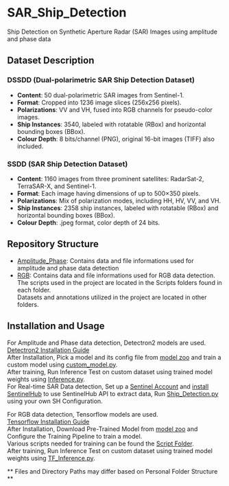 # SAR_Ship_Detection

Ship Detection on Synthetic Aperture Radar (SAR) Images using amplitude and phase data

## Dataset Description
### DSSDD (Dual-polarimetric SAR Ship Detection Dataset)
- **Content**: 50 dual-polarimetric SAR images from Sentinel-1.
- **Format**: Cropped into 1236 image slices (256x256 pixels).
- **Polarizations**: VV and VH, fused into RGB channels for pseudo-color images.
- **Ship Instances**: 3540, labeled with rotatable (RBox) and horizontal bounding boxes (BBox).
- **Colour Depth**: 8 bits/channel (PNG), original 16-bit images (TIFF) also included.

### SSDD (SAR Ship Detection Dataset) 
- **Content**: 1160 images from three prominent satellites: RadarSat-2, TerraSAR-X, and Sentinel-1.
- **Format**:  Each image having dimensions of up to 500×350 pixels.
- **Polarizations**:  Mix of polarization modes, including HH, HV, VV, and VH.
- **Ship Instances**: 2358 ship instances, labeled with rotatable (RBox) and horizontal bounding boxes (BBox).
- **Colour Depth**: .jpeg format, color depth of 24 bits.

## Repository Structure
- [Amplitude_Phase](https://github.com/Zisuan/SAR_Ship_Detection/tree/main/Amplitude_Phase): Contains data and file informations used for amplitude and phase data detection  
- [RGB](https://github.com/Zisuan/SAR_Ship_Detection/tree/main/RGB): Contains data and file informations used for RGB data detection.  
The scripts used in the project are located in the Scripts folders found in each folder.  
Datasets and annotations utilized in the project are located in other folders.  

## Installation and Usage
For Amplitude and Phase data detection, Detectron2 models are used.  
[Detectron2 Installation Guide](https://detectron2.readthedocs.io/en/latest/tutorials/install.html)  
After Installation, Pick a model and its config file from [model zoo](https://github.com/facebookresearch/detectron2/blob/main/MODEL_ZOO.md#coco-person-keypoint-detection-baselines-with-keypoint-r-cnn) and train a custom model using [custom_model.py](https://github.com/Zisuan/SAR_Ship_Detection/blob/main/Amplitude_Phase/Scripts/custom_model.py).  
After training, Run Inference Test on custom dataset using trained model weights using [Inference.py](https://github.com/Zisuan/SAR_Ship_Detection/blob/main/Amplitude_Phase/Scripts/Inference.py).  
For Real-time SAR Data detection, Set up a [Sentinel Account](https://www.sentinel-hub.com/) and [install SentinelHub](https://sentinelhub-py.readthedocs.io/en/latest/install.html) to use SentinelHub API to extract data, Run [Ship_Detection.py](https://github.com/Zisuan/SAR_Ship_Detection/blob/main/Amplitude_Phase/Scripts/Ship_Detection.py) using your own SH Configuration.     
  
For RGB data detection, Tensorflow models are used.  
[Tensorflow Installation Guide](https://tensorflow-object-detection-api-tutorial.readthedocs.io/en/latest/install.html)  
After Installation, Download Pre-Trained Model from [model zoo](https://github.com/tensorflow/models/blob/master/research/object_detection/g3doc/tf2_detection_zoo.md) and Configure the Training Pipeline to train a model.  
Various scripts needed for training can be found the [Script Folder](https://github.com/Zisuan/SAR_Ship_Detection/tree/main/RGB/Scripts).   
After training, Run Inference Test on custom dataset using trained model weights using [TF_Inference.py](https://github.com/Zisuan/SAR_Ship_Detection/blob/main/RGB/Scripts/TF_Inference.py).   

** Files and Directory Paths may differ based on Personal Folder Structure ** 

